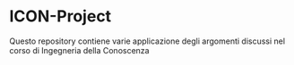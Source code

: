 # ICON-Project
Questo repository contiene varie applicazione degli argomenti discussi nel corso di Ingegneria della Conoscenza
